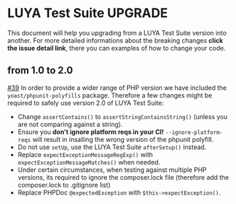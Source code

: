 # LUYA Test Suite UPGRADE

This document will help you upgrading from a LUYA Test Suite version into another. For more detailed informations about the breaking changes **click the issue detail link**, there you can examples of how to change your code.

## from 1.0 to 2.0

[#39](https://github.com/luyadev/luya-testsuite/pull/39) In order to provide a wider range of PHP version we have included the `yoast/phpunit-polyfills` package. Therefore a few changes might be required to safely use version 2.0 of LUYA Test Suite:

+ Change `assertContains()` to `assertStringContainsString()` (unless you are not comparing against a string).
+ Ensure you **don't ignore platform reqs in your CI!** `--ignore-platform-reqs` will result in insalling the wrong version of the phpunit polyfill.
+ Do not use `setUp`, use the LUYA Test Suite `afterSetup()` instead.
+ Replace `expectExceptionMessageRegExp()` with `expectExceptionMessageMatches()` when needed.
+ Under certain circumstances, when testing against multiple PHP versions, its required to ignore the composer.lock file (therefore add the composer.lock to .gitignore list)
+ Replace PHPDoc `@expectedException` with `$this->expectException()`.
